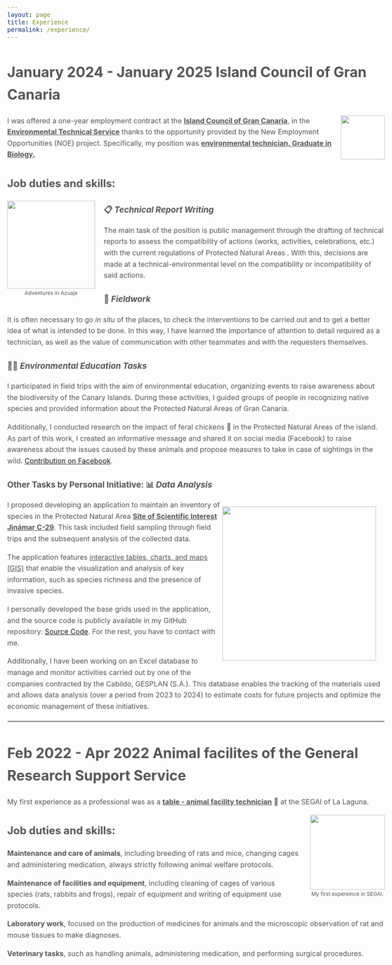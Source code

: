 ```yaml
---
layout: page
title: Experience
permalink: /experience/
---
```


<style>

body {
    max-width: 100%;
    margin: 0 auto;
    font-size: 1rem;
    line-height: 1.6;
    color: #555555;
}

.wrapper {
  width:860px;
  margin:0 auto;
}

</style>

<strong>January 2024 - January 2025 Island Council of Gran Canaria</strong>
===

<div style="float: right; margin-left: 20px;">
  <img src="https://pbs.twimg.com/profile_images/1561716451173621760/kLELmYdp_400x400.jpg" width="100px">
</div>

I was offered a one-year employment contract at the <u><strong>Island Council of Gran Canaria</strong></u>, in the <u><strong>Environmental Technical Service</strong></u> thanks to the opportunity provided by the New Employment Opportunities (NOE) project. Specifically, my position was <u><strong>environmental technician, Graduate in Biology.</strong></u>

## **Job duties and skills**:

<div style="float: left; margin-right: 20px;">
  <img src="https://juancarlosbio.github.io/juancarlos_portfolio_esp/images/profile2.png" width="200px">
  <figcaption style="font-size: 12px;" align="center">Adventures in Azuaje</figcaption>
</div>

### 📋 *Technical Report Writing*

The main task of the position is public management through the drafting of technical reports to assess the compatibility of actions (works, activities, celebrations, etc.) with the current regulations of Protected Natural Areas . With this, decisions are made at a technical-environmental level on the compatibility or incompatibility of said actions.

### 🥾 *Fieldwork*

It is often necessary to go *in situ* of the places, to check the interventions to be carried out and to get a better idea of ​​what is intended to be done. In this way, I have learned the importance of attention to detail required as a technician, as well as the value of communication with other teammates and with the requesters themselves.

### 🌲💬 *Environmental Education Tasks*

I participated in field trips with the aim of environmental education, organizing events to raise awareness about the biodiversity of the Canary Islands. During these activities, I guided groups of people in recognizing native species and provided information about the Protected Natural Areas of Gran Canaria.

Additionally, I conducted research on the impact of feral chickens 🐔 in the Protected Natural Areas of the island. As part of this work, I created an informative message and shared it on social media (Facebook) to raise awareness about the issues caused by these animals and propose measures to take in case of sightings in the wild. [Contribution on Facebook](https://www.facebook.com/share/p/1BS8Gta6gA/).

### Other Tasks by Personal Initiative: 📊 *Data Analysis*

<div style="float: right; margin-right: 20px;">
<p align = 'center'><img src="https://juancarlosbio.github.io/juancarlos_portfolio_esp/images/riqueza_jinamar.png" width="350px"></p> 
</div>

I proposed developing an application to maintain an inventory of species in the Protected Natural Area <u><strong>Site of Scientific Interest Jinámar C-29</strong></u>. This task included field sampling through field trips and the subsequent analysis of the collected data.

The application features <u>interactive tables, charts, and maps (GIS)</u> that enable the visualization and analysis of key information, such as species richness and the presence of invasive species.

I personally developed the base grids used in the application, and the source code is publicly available in my GitHub repository: [Source Code](https://github.com/JuanCarlosBio/Cuadriculas_Especies/blob/main/workflow.ipynb). For the rest, you have to contact with me.

Additionally, I have been working on an Excel database to manage and monitor activities carried out by one of the companies contracted by the Cabildo, GESPLAN (S.A.). This database enables the tracking of the materials used and allows data analysis (over a period from 2023 to 2024) to estimate costs for future projects and optimize the economic management of these initiatives.

<hr style="border: 1px solid #ededed; margin: 20px 0;">

<strong>Feb 2022 - Apr 2022 Animal facilites of the General Research Support Service</strong> 
===

My first experience as a professional was as a <u><strong>table - animal facility technician</strong></u> 🐁 at the SEGAI of La Laguna.

<div style="float: right; margin-left: 20px;">
  <img src="https://juancarlosbio.github.io/juancarlos_portfolio_esp/images/foto%20segai.jpg" width="170px">
  <figcaption style="font-size: 12px;" align="center">My first expereince in  SEGAI.</figcaption>
</div>

## <strong>Job duties and skills</strong>:

**Maintenance and care of animals**, including breeding of rats and mice, changing cages and administering medication, always strictly following animal welfare protocols. 

**Maintenance of facilities and equipment**, including cleaning of cages of various species (rats, rabbits and frogs), repair of equipment and writing of equipment use protocols.

**Laboratory work**, focused on the production of medicines for animals and the microscopic observation of rat and mouse tissues to make diagnoses.

**Veterinary tasks**, such as handling animals, administering medication, and performing surgical procedures.
